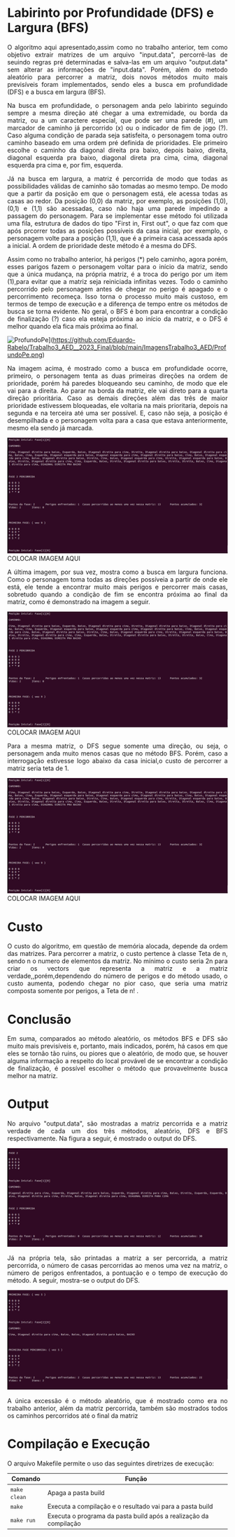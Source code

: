 # Labirinto por Profundidade (DFS) e Largura (BFS)
<p align="justify">
	O algoritmo aqui apresentado,assim como no trabalho anterior, tem como objetivo extrair matrizes de um arquivo "input.data", percorrê-las de seuindo regras pré determinadas e salva-las em um arquivo "output.data" sem alterar as informações de "input.data". Porém, além do metodo aleatório para percorrer a matriz, dois novos métodos muito mais previsíveis foram implementados, sendo eles a busca em profundidade (DFS) e a busca em largura (BFS). 
</p>
<p align="justify">
	Na busca em profundidade, o personagem anda pelo labirinto seguindo sempre a mesma direção até chegar a uma extremidade, ou borda da matriz, ou a um caractere especial, que pode ser uma parede (#), um marcador de caminho já percorrido (x) ou o indicador de fim de jogo (?). Caso alguma condição de parada seja satisfeita, o personagem toma outro caminho baseado em uma ordem pré definida de prioridades. Ele primeiro escolhe o caminho da diagonal direita pra baixo, depois baixo, direita, diagonal esquerda pra baixo, diagonal direta pra cima, cima, diagonal esquerda pra cima e, por fim, esquerda.
</p>
<p align="justify">
	Já na busca em largura, a matriz é percorrida de modo que todas as possibilidades válidas de caminho são tomadas ao mesmo tempo. De modo que a partir da posição em que o personagem está, ele acessa todas as casas ao redor. Da posição (0,0) da matriz, por exemplo, as posições (1,0), (0,1) e (1,1) são acessadas, caso não haja uma parede impedindo a passagem do personagem. Para se implementar esse método foi utilizada uma fila, estrutura de dados do tipo "First in, First out", o que faz com que após prcorrer todas as posições possíveis da casa inicial, por exemplo, o personagem volte para a posição (1,1), que é a primeira casa acessada após a inicial. A ordem de prioridade deste método é a mesma do DFS.
</p>

<p align="justify">
	Assim como no trabalho anterior, há perigos (*) pelo caminho, agora porém, esses parigos fazem o personagem voltar para o início da matriz, sendo que a única mudança, na própria matriz, é a troca do perigo por um item (1),para evitar que a matriz seja reiniciada infinitas vezes. Todo o caminho percorrido pelo personagem antes de chegar no perigo é apagado e o percorrimento recomeça. Isso torna o processo muito mais custoso, em termos de tempo de execução e a diferença de tempo entre os métodos de busca se torna evidente. No geral, o BFS é bom para encontrar a condição de finalização (?) caso ela esteja próxima ao início da matriz, e o DFS é melhor quando ela fica mais próxima ao final.
</p>

![ProfundoPe]([https://github.com/Eduardo-Rabelo/Trabalho2_AED1_2023/blob/main/Imagens/direita.png)](https://github.com/Eduardo-Rabelo/Trabalho3_AED__2023_Final/blob/main/ImagensTrabalho3_AED/ProfundoPe.png)

		
<p align="justify">	
	Na imagem acima, é mostrado como a busca em profundidade ocorre, primeiro, o personagem tenta as duas primeiras direções na ordem de prioridade, porém há paredes bloqueando seu caminho, de modo que ele vai para a direita. Ao parar na borda da matriz, ele vai direto para a quarta direção prioritária. Caso as demais direções além das três de maior prioridade estivessem bloqueadas, ele voltaria na mais prioritaria, depois na segunda e na terceira até uma ser possível. E, caso não seja, a posição é desempilhada e o personagem volta para a casa que estava anteriormente, mesmo ela sendo já marcada.
</p>

![LarguraPe](https://github.com/Eduardo-Rabelo/Trabalho2_AED1_2023/blob/main/Imagens/Diagonal.png)
	COLOCAR IMAGEM AQUI

<p align="justify">
	A última imagem, por sua vez, mostra como a busca em largura funciona. Como o personagem toma todas as direções possíveia a partir de onde ele está, ele tende a encontrar muito mais perigos e percorrer mais casas, sobretudo quando a condição de fim se encontra próxima ao final da matriz, como é demonstrado na imagem a seguir. 
</p>

![LarguraG](https://github.com/Eduardo-Rabelo/Trabalho2_AED1_2023/blob/main/Imagens/Diagonal.png)
	COLOCAR IMAGEM AQUI
<p align="justify">
	Para a mesma matriz, o DFS segue somente uma direção, ou seja, o personagem anda muito menos casas que no método BFS. Porém, caso a interrogação estivesse logo abaixo da casa inicial,o custo de percorrer a matriz seria teta de 1. 
</p>

![LProfundoG](https://github.com/Eduardo-Rabelo/Trabalho2_AED1_2023/blob/main/Imagens/Diagonal.png)
	COLOCAR IMAGEM AQUI


	
	
	
# Custo
<p align="justify">
	O custo do algoritmo, em questão de memória alocada, depende da ordem das matrizes. Para percorrer a matriz, o custo pertence à classe Teta de n, sendo n o numero de elementos da matriz. No mínimo o custo seria 2n para criar os vectors que representa a matriz e a matriz verdade,,porém,dependendo do número de perigos e do método usado, o custo aumenta, podendo chegar no pior caso, que seria uma matriz composta somente por perigos, a Teta de n! .
</p>


# Conclusão
<p align="justify">
	Em suma, comparados ao método aleatório, os métodos BFS e DFS são muito mais previsíveis e, portanto, mais indicados, porém, há casos em que eles se tornão tão ruins, ou piores que o aleatório, de modo que, se houver alguma informação a respeito do local provável de se encontrar a condição de finalização, é possível escolher o método que provavelmente busca melhor na matriz.
</p>	



# Output
<p align="justify">
No arquivo "output.data",  são mostradas a matriz percorrida e a matriz verdade de cada um dos três métodos, aleatório, DFS e BFS respectivamente. Na figura a seguir, é mostrado o output do DFS.
</p>	

![telaOutput](https://github.com/Eduardo-Rabelo/Trabalho2_AED1_2023/blob/main/Imagens/telaOutput.png)

<p align="justify">
Já na própria tela, são printadas a matriz a ser percorrida, a matriz percorrida, o número de casas percorridas ao menos uma vez na matriz, o número de perigos enfrentados, a pontuação e o tempo de execução do método. A seguir, mostra-se o output do DFS.
</p>

![telaOutputPrimeiraFase](https://github.com/Eduardo-Rabelo/Trabalho2_AED1_2023/blob/main/Imagens/telaOutputPrimeiraFase.png)

<p align="justify">
A única excessão é o método aleatório, que é mostrado como era no trabalho anterior, além da matriz percorrida, também são mostrados todos os caminhos percorridos até o final da matriz
</p>

# Compilação e Execução

<p align="justify">
O arquivo Makefile permite o uso das seguintes diretrizes de execução:
</p>


| Comando                |  Função                                                                                           |                     
| -----------------------| ------------------------------------------------------------------------------------------------- |
|  `make clean`          | Apaga a pasta build                                        |
|  `make`                | Executa a compilação e o resultado vai para a pasta build           |
|  `make run`            | Executa o programa da pasta build após a realização da compilação                                 |


